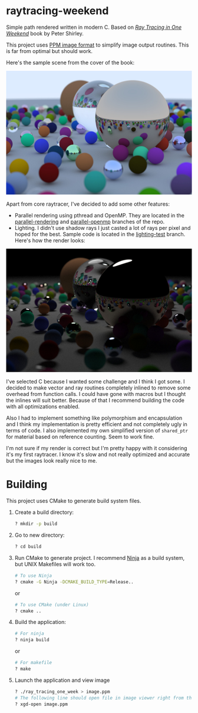 # raytracing-weekend

Simple path rendered written in modern C. Based on [_Ray Tracing in One
Weekend_](https://raytracing.github.io/books/RayTracingInOneWeekend.html) book by Peter Shirley.

This project uses [PPM image format](https://en.wikipedia.org/wiki/Netpbm#PPM_example) to simplify image output
routines. This is far from optimal but should work.

Here's the sample scene from the cover of the book:

![Sample image](./images/basic_rendering.jpg)

Apart from core raytracer, I've decided to add some other features:

* Parallel rendering using pthread and OpenMP. They are located in
  the [parallel-rendering](https://github.com/Morozov-5F/raytracing-weekend/tree/parallel-rendering)
  and [parallel-openmp](https://github.com/Morozov-5F/raytracing-weekend/tree/parallel-openmp) branches of the repo.
* Lighting. I didn't use shadow rays I just casted a lot of rays per pixel and hoped for the best. Sample code is
  located in the [lighting-test](https://github.com/Morozov-5F/raytracing-weekend/tree/lighting-test) branch. Here's how
  the render looks:

![Image with lighting](./images/lighting_sample.jpg)

I've selected C because I wanted some challenge and I think I got some. I decided to make vector and ray routines
completely inlined to remove some overhead from function calls. I could have gone with macros but I thought the inlines
will suit better. Because of that I recommend building the code with all optimizations enabled.

Also I had to implement something like polymorphism and encapsulation and I think my implementation is pretty efficient
and not completely ugly in terms of code. I also implemented my own simplified version of `shared_ptr` for material
based on reference counting. Seem to work fine.

I'm not sure if my render is correct but I'm pretty happy with it considering it's my first raytracer. I know it's slow
and not really optimized and accurate but the images look really nice to me.

# Building

This project uses CMake to generate build system files.

1. Create a build directory:
   ``` bash
   ? mkdir -p build
   ```
1. Go to new directory:
   ``` bash
   ? cd build
   ```
1. Run CMake to generate project. I recommend [Ninja](https://ninja-build.org/) as a build system, but UNIX Makefiles
   will work too.
   ``` bash
   # To use Ninja
   ? cmake -G Ninja -DCMAKE_BUILD_TYPE=Release..
   ```
   or
   ``` bash
   # To use CMake (under Linux)
   ? cmake ..
   ```
1. Build the application:
   ``` bash
   # For ninja
   ? ninja build
   ```
   or
   ``` bash
   # For makefile
   ? make
   ```
1. Launch the application and view image
   ``` bash
   ? ./ray_tracing_one_week > image.ppm
   # The following line should open file in image viewer right from the console although it may not work -- depends on the distro settings
   ? xgd-open image.ppm
   ```

